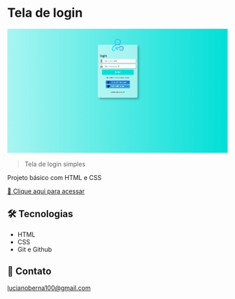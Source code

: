 # Tela de login

![preview](./.github/preview.png)

>Tela de login simples

Projeto básico com HTML e CSS

[🔗 Clique aqui para acessar](https://lucianopadilha.github.io/login-page/)

## 🛠 Tecnologias

- HTML
- CSS
- Git e Github

## 💛 Contato

lucianoberna100@gmail.com